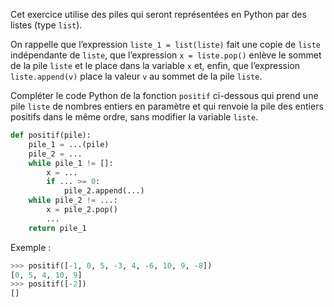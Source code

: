Cet exercice utilise des piles qui seront représentées en Python par des listes (type `list`).

On rappelle que l’expression `liste_1 = list(liste)` fait une copie de `liste `indépendante de `liste`, que
l’expression `x = liste.pop()` enlève le sommet de la pile `liste` et le place dans la variable `x` et,
enfin, que l’expression `liste.append(v)` place la valeur `v` au sommet de la pile `liste`.

Compléter le code Python de la fonction `positif` ci-dessous qui prend une pile `liste` de
nombres entiers en paramètre et qui renvoie la pile des entiers positifs dans le même
ordre, sans modifier la variable `liste`.

```python linenums='1'
def positif(pile):
    pile_1 = ...(pile)
    pile_2 = ...
    while pile_1 != []:
        x = ...
        if ... >= 0:
            pile_2.append(...)
    while pile_2 != ...:
        x = pile_2.pop()
        ...
    return pile_1
```

Exemple :
```python
>>> positif([-1, 0, 5, -3, 4, -6, 10, 9, -8])
[0, 5, 4, 10, 9]
>>> positif([-2])
[]
```